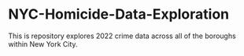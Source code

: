 # NYC-Homicide-Data-Exploration
This is repository explores 2022 crime data across all of the boroughs within New York City.  
